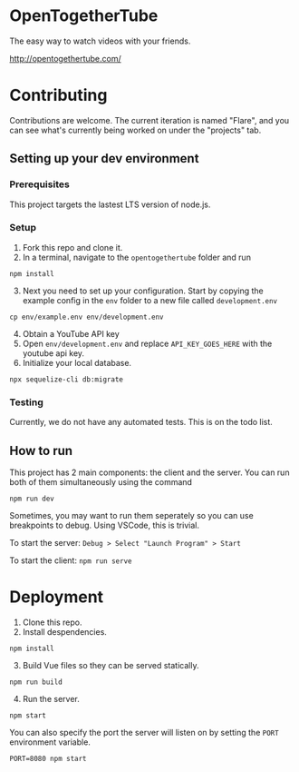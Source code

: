 # OpenTogetherTube

The easy way to watch videos with your friends.

http://opentogethertube.com/

# Contributing

Contributions are welcome. The current iteration is named "Flare", and you can
see what's currently being worked on under the "projects" tab.

## Setting up your dev environment

### Prerequisites

This project targets the lastest LTS version of node.js.

### Setup

1. Fork this repo and clone it.
2. In a terminal, navigate to the `opentogethertube` folder and run
```
npm install
```
3. Next you need to set up your configuration. Start by copying the example
config in the `env` folder to a new file called `development.env`
```
cp env/example.env env/development.env
```
4. Obtain a YouTube API key
5. Open `env/development.env` and replace `API_KEY_GOES_HERE` with the youtube api key.
6. Initialize your local database.
```
npx sequelize-cli db:migrate
```

### Testing

Currently, we do not have any automated tests. This is on the todo list.

## How to run

This project has 2 main components: the client and the server. You can run
both of them simultaneously using the command
```
npm run dev
```

Sometimes, you may want to run them seperately so you can use breakpoints to
debug. Using VSCode, this is trivial.

To start the server: `Debug > Select "Launch Program" > Start`

To start the client: `npm run serve`


# Deployment

1. Clone this repo.
2. Install despendencies.
```
npm install
```
3. Build Vue files so they can be served statically.
```
npm run build
```
4. Run the server.
```
npm start
```

You can also specify the port the server will listen on by setting the
`PORT` environment variable.

```
PORT=8080 npm start
```
